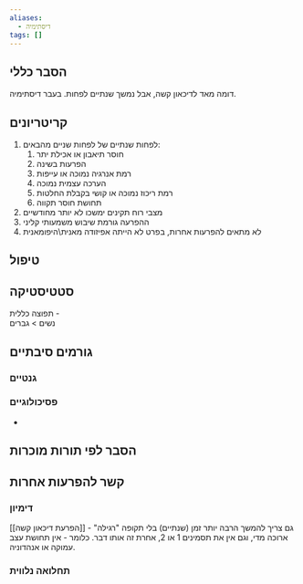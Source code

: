```yaml
---
aliases:
  - דיסתימיה
tags: []
---
```

## הסבר כללי 
דומה מאד לדיכאון קשה, אבל נמשך שנתיים לפחות. בעבר דיסתימיה.
## קריטריונים
1. לפחות שנתיים של לפחות שניים מהבאים:
	1. חוסר תיאבון או אכילת יתר
	2. הפרעות בשינה
	3. רמת אנרגיה נמוכה או עייפות
	4. הערכה עצמית נמוכה
	5. רמת ריכוז נמוכה או קושי בקבלת החלטות
	6. תחושת חוסר תקווה
2. מצבי רוח תקינים ימשכו לא יותר מחודשיים
3. ההפרעה גורמת שיבוש משמעותי קליני
4. לא מתאים להפרעות אחרות, בפרט לא הייתה אפיזודה מאנית\היפומאנית
## טיפול

## סטטיסטיקה
תפוצה כללית -    
נשים > גברים
## גורמים סיבתיים
### גנטיים
### פסיכולוגיים
* 
## הסבר לפי תורות מוכרות


## קשר להפרעות אחרות

### דימיון
[[הפרעת דיכאון קשה]] - גם צריך להמשך הרבה יותר זמן (שנתיים) בלי תקופה "רגילה" ארוכה מדי, וגם אין את תסמינים 1 או 2, אחרת זה אותו דבר. כלומר - אין תחושת עצב עמוקה או אנהדוניה.
### תחלואה נלווית
